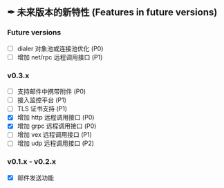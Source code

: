 ## ✒ 未来版本的新特性 (Features in future versions)

### Future versions

* [ ] dialer 对象池或连接池优化 (P0)
* [ ] 增加 net/rpc 远程调用接口 (P1)

### v0.3.x

* [ ] 支持邮件中携带附件 (P0)
* [ ] 接入监控平台 (P1)
* [ ] TLS 证书支持 (P1)
* [x] 增加 http 远程调用接口 (P0)
* [x] 增加 grpc 远程调用接口 (P0)
* [ ] 增加 vex 远程调用接口 (P1)
* [ ] 增加 udp 远程调用接口 (P2)

### v0.1.x - v0.2.x

* [x] 邮件发送功能
